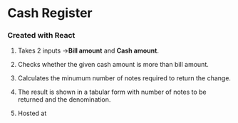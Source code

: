 # Cash Register

### Created with React

1. Takes 2 inputs ->**Bill amount** and **Cash amount**.

2. Checks whether the given cash amount is more than bill amount.

3. Calculates the minumum number of notes required to return the change.

4. The result is shown in a tabular form with number of notes to be returned and the denomination.

5. Hosted at
